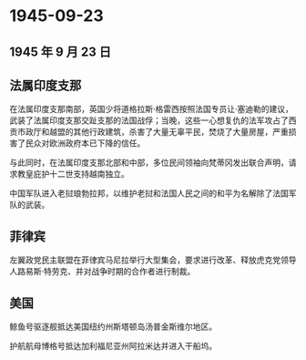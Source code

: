 # 1945-09-23

## 1945 年 9 月 23 日

## 法属印度支那

在法属印度支那南部，英国少将道格拉斯·格雷西按照法国专员让·塞迪勒的建议，武装了法属印度支那交趾支那的法国战俘；当晚，这些一心想复仇的法军攻占了西贡市政厅和越盟的其他行政建筑，杀害了大量无辜平民，焚烧了大量房屋，严重损害了民众对欧洲政府本已下降的信任。

与此同时，在法属印度支那北部和中部，多位民间领袖向梵蒂冈发出联合声明，请求教皇庇护十二世支持越南独立。

中国军队进入老挝琅勃拉邦，以维护老挝和法国人民之间的和平为名解除了法国军队的武装。

## 菲律宾

左翼政党民主联盟在菲律宾马尼拉举行大型集会，要求进行改革、释放虎克党领导人路易斯·特劳克、并对战争时期的合作者进行制裁。

## 美国

鲸鱼号驱逐舰抵达美国纽约州斯塔顿岛汤普金斯维尔地区。

护航航母博格号抵达加利福尼亚州阿拉米达并进入干船坞。

